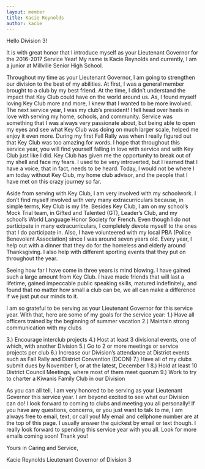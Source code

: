 ```yaml
---
layout: member
title: Kacie Reynolds
author: kacie
---
```


Hello Division 3!

It is with great honor that I introduce myself as your Lieutenant Governor for the 2016-2017 Service Year! My name is Kacie Reynolds and currently, I am a junior at Millville Senior High School.

Throughout my time as your Lieutenant Governor, I am going to strengthen our division to the best of my abilities. At first, I was a general member brought to a club by my best friend. At the time, I didn’t understand the impact that Key Club could have on the world around us. As, I found myself loving Key Club more and more, I knew that I wanted to be more involved. The next service year, I was my club’s president! I fell head over heels in love with serving my home, schools, and community. Service was something that I was always very passionate about, but being able to open my eyes and see what Key Club was doing on much larger scale, helped me enjoy it even more. During my first Fall Rally was when I really figured out that Key Club was too amazing for words. I hope that throughout this service year, you will find yourself falling in love with service and with Key Club just like I did. Key Club has given me the opportunity to break out of my shell and face my fears. I used to be very introverted, but I learned that I have a voice, that in fact, needs to be heard. Today, I would not be where I am today without Key Club, my home club advisor, and the people that I have met on this crazy journey so far.

Aside from serving with Key Club, I am very involved with my schoolwork. I don’t find myself involved with very many extracurriculars because, in simple terms, Key Club is my life. Besides Key Club, I am on my school’s Mock Trial team, in Gifted and Talented (GT), Leader’s Club, and my school’s World Language Honor Society for French. Even though I do not participate in many extracurriculars, I completely devote myself to the ones that I do participate in. Also, I have volunteered with my local PBA (Police Benevolent Association) since I was around seven years old. Every year, I help out with a dinner that they do for the homeless and elderly around Thanksgiving. I also help with different sporting events that they put on throughout the year.

Seeing how far I have come in three years is mind blowing. I have gained such a large amount from Key Club. I have made friends that will last a lifetime, gained impeccable public speaking skills, matured indefinitely, and found that no matter how small a club can be, we all can make a difference if we just put our minds to it.

I am so grateful to be serving as your Lieutenant Governor for this service year. With that, here are some of my goals for the service year:
1.) Have all officers trained by the beginning of summer vacation
2.) Maintain strong communication with my clubs

3.) Encourage interclub projects
4.) Host at least 3 divisional events, one of which, with another Division
5.) Go to 2 or more meetings or service projects per club
6.) Increase our Division’s attendance at District events such as Fall Rally and District Convention (DCON)
7.) Have all of my clubs submit dues by November 1, or at the latest, December 1
8.) Hold at least 10 District Council Meetings, where most of them meet quorum
9.) Work to try to charter a Kiwanis Family Club in our Division

As you can all tell, I am very honored to be serving as your Lieutenant Governor this service year. I am beyond excited to see what our Division can do! I look forward to coming to clubs and meeting you all personally! If you have any questions, concerns, or you just want to talk to me, I am always free to email, text, or call you! My email and cellphone number are at the top of this page. I usually answer the quickest by email or text though. I really look forward to spending this service year with you all. Look for more emails coming soon! Thank you!

Yours in Caring and Service,

Kacie Reynolds
Lieutenant Governor of Division 3

